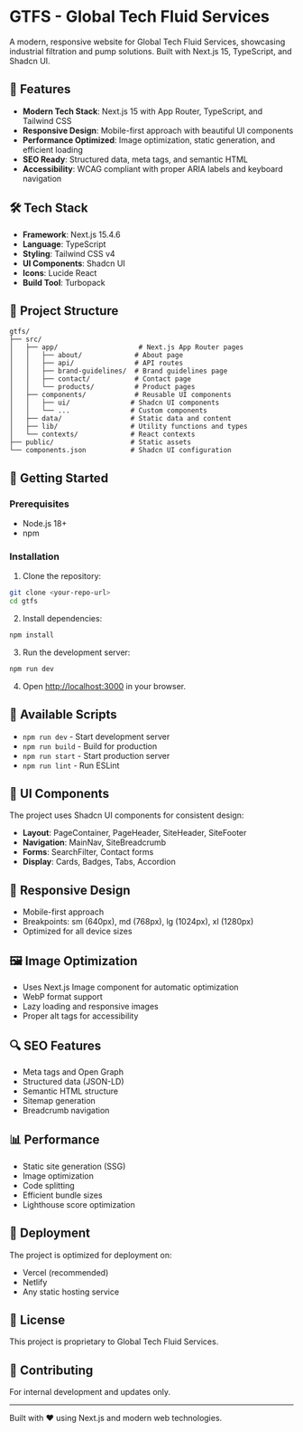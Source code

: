# GTFS - Global Tech Fluid Services

A modern, responsive website for Global Tech Fluid Services, showcasing industrial filtration and pump solutions. Built with Next.js 15, TypeScript, and Shadcn UI.

## 🚀 Features

- **Modern Tech Stack**: Next.js 15 with App Router, TypeScript, and Tailwind CSS
- **Responsive Design**: Mobile-first approach with beautiful UI components
- **Performance Optimized**: Image optimization, static generation, and efficient loading
- **SEO Ready**: Structured data, meta tags, and semantic HTML
- **Accessibility**: WCAG compliant with proper ARIA labels and keyboard navigation

## 🛠️ Tech Stack

- **Framework**: Next.js 15.4.6
- **Language**: TypeScript
- **Styling**: Tailwind CSS v4
- **UI Components**: Shadcn UI
- **Icons**: Lucide React
- **Build Tool**: Turbopack

## 📁 Project Structure

```
gtfs/
├── src/
│   ├── app/                    # Next.js App Router pages
│   │   ├── about/             # About page
│   │   ├── api/               # API routes
│   │   ├── brand-guidelines/  # Brand guidelines page
│   │   ├── contact/           # Contact page
│   │   └── products/          # Product pages
│   ├── components/            # Reusable UI components
│   │   ├── ui/               # Shadcn UI components
│   │   └── ...               # Custom components
│   ├── data/                 # Static data and content
│   ├── lib/                  # Utility functions and types
│   └── contexts/             # React contexts
├── public/                   # Static assets
└── components.json           # Shadcn UI configuration
```

## 🚀 Getting Started

### Prerequisites

- Node.js 18+ 
- npm

### Installation

1. Clone the repository:
```bash
git clone <your-repo-url>
cd gtfs
```

2. Install dependencies:
```bash
npm install
```

3. Run the development server:
```bash
npm run dev
```

4. Open [http://localhost:3000](http://localhost:3000) in your browser.

## 📝 Available Scripts

- `npm run dev` - Start development server
- `npm run build` - Build for production
- `npm run start` - Start production server
- `npm run lint` - Run ESLint

## 🎨 UI Components

The project uses Shadcn UI components for consistent design:

- **Layout**: PageContainer, PageHeader, SiteHeader, SiteFooter
- **Navigation**: MainNav, SiteBreadcrumb
- **Forms**: SearchFilter, Contact forms
- **Display**: Cards, Badges, Tabs, Accordion

## 📱 Responsive Design

- Mobile-first approach
- Breakpoints: sm (640px), md (768px), lg (1024px), xl (1280px)
- Optimized for all device sizes

## 🖼️ Image Optimization

- Uses Next.js Image component for automatic optimization
- WebP format support
- Lazy loading and responsive images
- Proper alt tags for accessibility

## 🔍 SEO Features

- Meta tags and Open Graph
- Structured data (JSON-LD)
- Semantic HTML structure
- Sitemap generation
- Breadcrumb navigation

## 📊 Performance

- Static site generation (SSG)
- Image optimization
- Code splitting
- Efficient bundle sizes
- Lighthouse score optimization

## 🚀 Deployment

The project is optimized for deployment on:

- Vercel (recommended)
- Netlify
- Any static hosting service

## 📄 License

This project is proprietary to Global Tech Fluid Services.

## 🤝 Contributing

For internal development and updates only.

---

Built with ❤️ using Next.js and modern web technologies.
